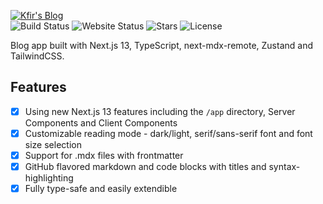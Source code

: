[![Kfir's Blog](https://user-images.githubusercontent.com/37262772/204767416-1db33462-fb40-49a0-8f5d-37d14fd3134e.png)](https://blog.kfirfitousi.com)  
![Build Status](https://img.shields.io/github/deployments/kfirfitousi/blog/production?label=build&logo=vercel&style=for-the-badge)
![Website Status](https://img.shields.io/website?down_color=lightgrey&logo=vercel&style=for-the-badge&url=https%3A%2F%2Fblog.kfirfitousi.com)
![Stars](https://img.shields.io/github/stars/kfirfitousi/blog?color=yellow&logo=github&style=for-the-badge)
![License](https://img.shields.io/github/license/kfirfitousi/blog?color=blue&style=for-the-badge)

Blog app built with Next.js 13, TypeScript, next-mdx-remote, Zustand and TailwindCSS.  

## Features

- [x] Using new Next.js 13 features including the `/app` directory, Server Components and Client Components
- [x] Customizable reading mode - dark/light, serif/sans-serif font and font size selection
- [x] Support for .mdx files with frontmatter
- [x] GitHub flavored markdown and code blocks with titles and syntax-highlighting
- [x] Fully type-safe and easily extendible
